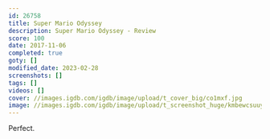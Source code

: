 ```yaml
---
id: 26758
title: Super Mario Odyssey
description: Super Mario Odyssey - Review
score: 100
date: 2017-11-06
completed: true
goty: []
modified_date: 2023-02-28
screenshots: []
tags: []
videos: []
cover: //images.igdb.com/igdb/image/upload/t_cover_big/co1mxf.jpg
image: //images.igdb.com/igdb/image/upload/t_screenshot_huge/kmbewcsuuytnsxvemltw.jpg
---
```

Perfect.